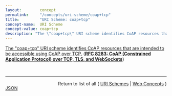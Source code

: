 ```yaml
---
layout:        concept
permalink:     "/concepts/uri-scheme/coap+tcp"
title:         "URI Scheme: coap+tcp"
concept-name:  URI Scheme
concept-value: coap+tcp
description: "The \"coap+tcp\" URI scheme identifies CoAP resources that are intended to be accessible using CoAP over TCP."
---
```


[The "coap+tcp" URI scheme identifies CoAP resources that are intended to be accessible using CoAP over TCP.](http://tools.ietf.org/html/rfc8283#section-8.1 "Read documentation for URI Scheme &#34;coap+tcp&#34;") (**[RFC 8283: CoAP (Constrained Application Protocol) over TCP, TLS, and WebSockets](/specs/IETF/RFC/8283 "The Constrained Application Protocol (CoAP), although inspired by HTTP, was designed to use UDP instead of TCP. The message layer of the CoAP over UDP protocol includes support for reliable delivery, simple congestion control, and flow control. Some environments benefit from the availability of CoAP carried over reliable transports such as TCP or TLS. This document outlines the changes required to use CoAP over TCP, TLS, and WebSockets transports. It also formally updates RFC 7641 for use with these transports.")**)

<br/>
<hr/>

<p style="float : left"><a href="./coap+tcp.json" title="JSON representing this particular Web Concept value">JSON</a></p>
<p style="text-align: right">Return to list of all ( <a href="../uri-scheme/">URI Schemes</a> | <a href="../">Web Concepts</a> )</p>
